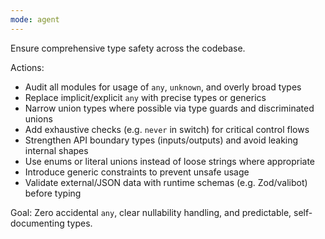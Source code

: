 ```yaml
---
mode: agent
---
```

Ensure comprehensive type safety across the codebase.

Actions:
- Audit all modules for usage of `any`, `unknown`, and overly broad types
- Replace implicit/explicit `any` with precise types or generics
- Narrow union types where possible via type guards and discriminated unions
- Add exhaustive checks (e.g. `never` in switch) for critical control flows
- Strengthen API boundary types (inputs/outputs) and avoid leaking internal shapes
- Use enums or literal unions instead of loose strings where appropriate
- Introduce generic constraints to prevent unsafe usage
- Validate external/JSON data with runtime schemas (e.g. Zod/valibot) before typing

Goal: Zero accidental `any`, clear nullability handling, and predictable, self-documenting types.
